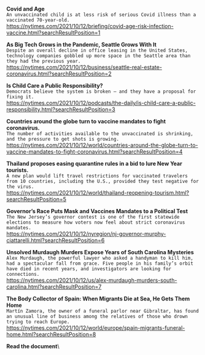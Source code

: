 **Covid and Age**\
`An unvaccinated child is at less risk of serious Covid illness than a vaccinated 70-year-old.`\
https://nytimes.com/2021/10/12/briefing/covid-age-risk-infection-vaccine.html?searchResultPosition=1

**As Big Tech Grows in the Pandemic, Seattle Grows With It**\
`Despite an overall decline in office leasing in the United States, technology companies gobbled up more space in the Seattle area than they had the previous year.`\
https://nytimes.com/2021/10/12/business/seattle-real-estate-coronavirus.html?searchResultPosition=2

**Is Child Care a Public Responsibility?**\
`Democrats believe the system is broken — and they have a proposal for fixing it.`\
https://nytimes.com/2021/10/12/podcasts/the-daily/is-child-care-a-public-responsibility.html?searchResultPosition=3

**Countries around the globe turn to vaccine mandates to fight coronavirus.**\
`The number of activities available to the unvaccinated is shrinking, and the pressure to get shots is growing.`\
https://nytimes.com/2021/10/12/world/countries-around-the-globe-turn-to-vaccine-mandates-to-fight-coronavirus.html?searchResultPosition=4

**Thailand proposes easing quarantine rules in a bid to lure New Year tourists.**\
`A new plan would lift travel restrictions for vaccinated travelers from 10 countries, including the U.S., provided they test negative for the virus.`\
https://nytimes.com/2021/10/12/world/thailand-reopening-tourism.html?searchResultPosition=5

**Governor’s Race Puts Mask and Vaccines Mandates to a Political Test**\
`The New Jersey’s governor contest is one of the first statewide elections to measure how voters now feel about strict coronavirus mandates.`\
https://nytimes.com/2021/10/12/nyregion/nj-governor-murphy-ciattarelli.html?searchResultPosition=6

**Unsolved Murdaugh Murders Expose Years of South Carolina Mysteries**\
`Alex Murdaugh, the powerful lawyer who asked a handyman to kill him, had a spectacular fall from grace. Five people in his family’s orbit have died in recent years, and investigators are looking for connections.`\
https://nytimes.com/2021/10/12/us/alex-murdaugh-murders-south-carolina.html?searchResultPosition=7

**The Body Collector of Spain: When Migrants Die at Sea, He Gets Them Home**\
`Martín Zamora, the owner of a funeral parlor near Gibraltar, has found an unusual line of business among the relatives of those who drown trying to reach Europe.`\
https://nytimes.com/2021/10/12/world/europe/spain-migrants-funeral-home.html?searchResultPosition=8

**Read the document**\
